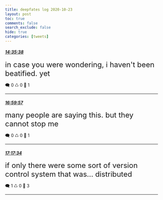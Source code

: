 ```yaml
---
title: deepfates log 2020-10-23
layout: post
toc: true
comments: false
search_exclude: false
hide: true
categories: [tweets]
---
```



#### <a href = "https://twitter.com/deepfates/status/1319739277748563968">*14:35:38*</a>

<font size="5">in case you were wondering, i haven't been beatified.   yet</font>



🗨️ 0 ♺ 0 🤍  1   

---
    
#### <a href = "https://twitter.com/deepfates/status/1319775598135443457">*16:59:57*</a>

<font size="5">many people are saying this. but they cannot stop me</font>



🗨️ 0 ♺ 0 🤍  1   

---
    
#### <a href = "https://twitter.com/deepfates/status/1319780029526519808">*17:17:34*</a>

<font size="5">if only there were some sort of version control system that was... distributed</font>



🗨️ 1 ♺ 0 🤍  3   

---
    
            

